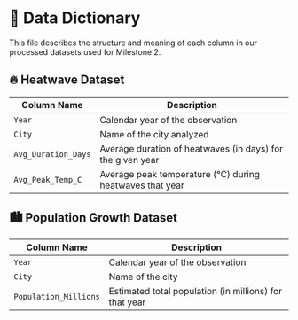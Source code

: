# 📘 Data Dictionary
This file describes the structure and meaning of each column in our
processed datasets used for Milestone 2.

## 🔥 Heatwave Dataset
| Column Name          | Description                                                 |
|----------------------|-------------------------------------------------------------|
| `Year`               | Calendar year of the observation                            |
| `City`               | Name of the city analyzed                                   |
| `Avg_Duration_Days`  | Average duration of heatwaves (in days) for the given year  |
| `Avg_Peak_Temp_C`    | Average peak temperature (°C) during heatwaves that year     |

## 🏙️ Population Growth Dataset
| Column Name            | Description                                              |
|------------------------|----------------------------------------------------------|
| `Year`                 | Calendar year of the observation                         |
| `City`                 | Name of the city                                         |
| `Population_Millions` | Estimated total population (in millions) for that year   |
